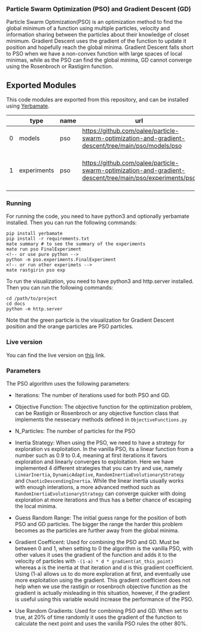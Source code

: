 ### Particle Swarm Optimization (PSO) and Gradient Descent (GD)
Particle Swarm Optimization(PSO) is an optimization method to find the global minimum of a function using multiple particles, velocity and information sharing between the particles about their knowledge of closet minimum. Gradient Descent uses the gradient of the function to update it position and hopefully reach the global minima. Gradient Descent falls short to PSO when we have a non-convex function with large spaces of local minimas, while as the PSO can find the global minima, GD cannot converge using the Rosenbroch or Rastigirn function.

## Exported Modules

This code modules are exported from this repository, and can be installed using [Yerbamate](github.com/oalee/yerbamate).

|    | type        | name   | url                                                                                                     | short_url                                                                  | dependencies                                                                                                                                     |
|----|-------------|--------|---------------------------------------------------------------------------------------------------------|----------------------------------------------------------------------------|--------------------------------------------------------------------------------------------------------------------------------------------------|
| 0  | models      | pso    | https://github.com/oalee/particle-swarm-optimization-and-gradient-descent/tree/main/pso/models/pso      | oalee/particle-swarm-optimization-and-gradient-descent/pso/models/pso      | ['matplotlib~=3.6.2', 'numpy~=1.24.2', 'ipdb~=0.13.9']                                                                                           |
| 1  | experiments | pso    | https://github.com/oalee/particle-swarm-optimization-and-gradient-descent/tree/main/pso/experiments/pso | oalee/particle-swarm-optimization-and-gradient-descent/pso/experiments/pso | ['matplotlib~=3.6.2', 'yerbamate~=0.9.21', 'https://github.com/oalee/particle-swarm-optimization-and-gradient-descent/tree/main/pso/models/pso'] |

### Running
For running the code, you need to have python3 and optionally yerbamate installed. Then you can run the following commands:
```
pip install yerbamate
pip install -r requirements.txt
mate summary # to see the summary of the experiments
mate run pso FinalExperiment
<!-- or use pure python -->
python -m pso.experiments.FinalExperiment
<!-- or run other experimets -->
mate rastgirin pso exp
```

To run the visualization, you need to have python3 and http.server installed. Then you can run the following commands:
```
cd /path/to/project
cd docs
python -m http.server
``` 

Note that the green particle is the visualization for Gradient Descent position and the orange particles are PSO particles.

### Live version
You can find the live version on [this](https://oalee.github.io/particle-swarm-optimization-and-gradient-descent/) link. 

### Parameters
The PSO algorithm uses the following parameters:
* Iterations: The number of iterations used for both PSO and GD.

* Objective Function: The objective function for the optimization problem, can be Rastigin or Rosenbroch  or any objective function class that implements the nessecary methods defined in `ObjectiveFunctions.py`

* N_Particles: The number of particles for the PSO

* Inertia Strategy: When using the PSO, we need to have a strategy for exploration vs exploitation. In the vanilla PSO, its a linear function from a number such as 0.9 to 0.4, meaning at first iterations it favors exploration and linearly converges to exploitation. Here we have implemented 4 different strategies that you can try and use, namely `LinearInertia`, `DynamicAdaptive`, `RandomInertiaEvolutionaryStrategy` and `ChaoticDescendingInertia`. While the linear inertia usually works with enough interations, a more advanced method such as `RandomInertiaEvolutionaryStrategy` can converge quicker with doing exploration at more iterations and thus has a better chance of escaping the local minima.

* Guess Random Range: 
The initial guess range for the position of both PSO and GD particles. The bigger the range the harder this problem becomes as the particles are further away from the global minima.

* Gradient Coefficent: Used for combining the PSO and GD. Must be between 0 and 1, when setting to 0 the algorithm is the vanilla PSO, with other values it uses the gradient of the function and adds it to the velocity of particles with `-(1-a) * d * gradient(at_this_point)` whereas a is the inertia at that iteration and d is this gradient coefficient. Using (1-a) allows us to do more exploration at first, and eventually use more exploitation using the gradient. This gradient coefficient does not help when we use the rastigin or rosenbroch objective function as the gradient is actually misleading in this situation, however, if the gradient is useful using this variable would increase the performance of the PSO.

* Use Random Gradients: Used for combining PSO and GD. When set to true, at 20% of time randomly it uses the gradient of the function to calculate the next point and uses the vanilla PSO rules the other 80%.
